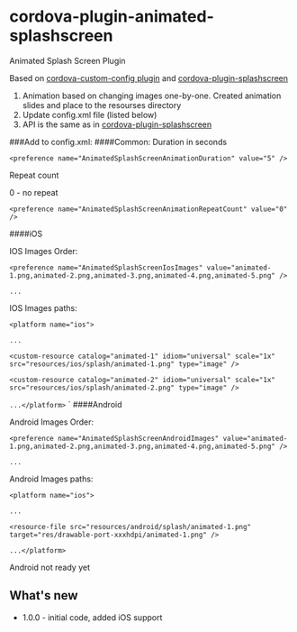 cordova-plugin-animated-splashscreen
============================
Animated Splash Screen Plugin

Based on 
[cordova-custom-config plugin](https://github.com/dpa99c/cordova-custom-config)
and 
[cordova-plugin-splashscreen](https://github.com/apache/cordova-plugin-splashscreen)

1. Animation based on changing images one-by-one. Created animation slides and place to the resourses directory
2. Update config.xml file (listed below)
3. API is the same as in [cordova-plugin-splashscreen](https://github.com/apache/cordova-plugin-splashscreen) 

###Add to config.xml:
####Common:
Duration in seconds

`<preference name="AnimatedSplashScreenAnimationDuration" value="5" />`

Repeat count

0 - no repeat

`<preference name="AnimatedSplashScreenAnimationRepeatCount" value="0" />`

####iOS

IOS Images Order:

`<preference name="AnimatedSplashScreenIosImages" value="animated-1.png,animated-2.png,animated-3.png,animated-4.png,animated-5.png" />`

`...`

IOS Images paths:

`<platform name="ios">`

`...`

`<custom-resource catalog="animated-1" idiom="universal" scale="1x" src="resources/ios/splash/animated-1.png" type="image" />`

`<custom-resource catalog="animated-2" idiom="universal" scale="1x" src="resources/ios/splash/animated-2.png" type="image" />`

`...</platform>`
`
####Android

Android Images Order:

`<preference name="AnimatedSplashScreenAndroidImages" value="animated-1.png,animated-2.png,animated-3.png,animated-4.png,animated-5.png" />`

`...`

Android Images paths:

`<platform name="ios">`

`...`

`<resource-file src="resources/android/splash/animated-1.png" target="res/drawable-port-xxxhdpi/animated-1.png" />`

`...</platform>`

Android not ready yet


## What's new
 - 1.0.0 - initial code, added iOS support